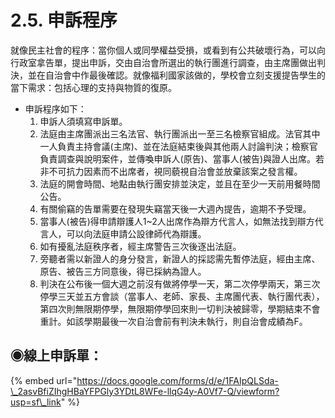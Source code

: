 # 2.5. 申訴程序

就像民主社會的程序：當你個人或同學權益受損，或看到有公共破壞行為，可以向行政室拿告單，提出申訴，交由自治會所選出的執行團進行調查，由主席團做出判決，並在自治會中作最後確認。就像福利國家該做的，學校會立刻支援提告學生的當下需求：包括心理的支持與物質的復原。

* 申訴程序如下：
  1. 申訴人須填寫申訴單。
  2. 法庭由主席團派出三名法官、執行團派出一至三名檢察官組成。法官其中一人負責主持會議\(主席\)、並在法庭結束後與其他兩人討論判決；檢察官負責調查與說明案件，並傳喚申訴人\(原告\)、當事人\(被告\)與證人出席。若非不可抗力因素而不出席者，視同藐視自治會並放棄該案之發言權。
  3. 法庭的開會時間、地點由執行團安排並決定，並且在至少一天前用餐時間公告。
  4. 有關偷竊的告單需要在發現失竊當天後一大週內提告，逾期不予受理。
  5. 當事人\(被告\)得申請辯護人1~2人出席作為辯方代言人，如無法找到辯方代言人，可以向法庭申請公設律師代為辯護。
  6. 如有擾亂法庭秩序者，經主席警告三次後逐出法庭。
  7. 旁聽者需以新證人的身分發言，新證人的採認需先暫停法庭，經由主席、原告、被告三方同意後，得已採納為證人。
  8. 判決在公布後一個大週之前沒有做將停學一天，第二次停學兩天，第三次停學三天並五方會談（當事人、老師、家長、主席團代表、執行團代表），第四次則無限期停學，無限期停學回來則一切判決被歸零，學期結束不會重計。如該學期最後一次自治會前有判決未執行，則自治會成績為F。

## ◉線上申訴單：

{% embed url="https://docs.google.com/forms/d/e/1FAIpQLSda-\_2asvBfiZIhgHBaYFPGly3YDtL8WFe-llqG4y-A0Vf7-Q/viewform?usp=sf\_link" %}





